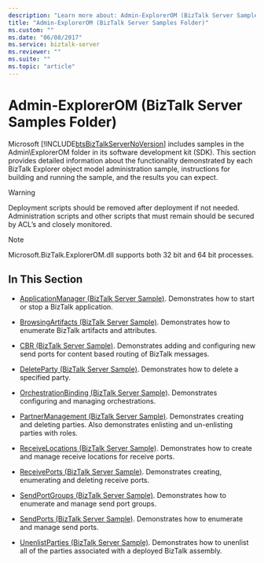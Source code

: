 ```yaml
---
description: "Learn more about: Admin-ExplorerOM (BizTalk Server Samples Folder)"
title: "Admin-ExplorerOM (BizTalk Server Samples Folder)"
ms.custom: ""
ms.date: "06/08/2017"
ms.service: biztalk-server
ms.reviewer: ""
ms.suite: ""
ms.topic: "article"
---
```

# Admin-ExplorerOM (BizTalk Server Samples Folder)
Microsoft [!INCLUDE[btsBizTalkServerNoVersion](../includes/btsbiztalkservernoversion-md.md)] includes samples in the Admin\ExplorerOM folder in its software development kit (SDK). This section provides detailed information about the functionality demonstrated by each BizTalk Explorer object model administration sample, instructions for building and running the sample, and the results you can expect.  
  
> [!WARNING]
>  Deployment scripts should be removed after deployment if not needed. Administration scripts and other scripts that must remain should be secured by ACL’s and closely monitored.  
  
> [!NOTE]
>  Microsoft.BizTalk.ExplorerOM.dll supports both 32 bit and 64 bit processes.  
  
## In This Section  
  
-   [ApplicationManager (BizTalk Server Sample)](../core/applicationmanager-biztalk-server-sample.md). Demonstrates how to start or stop a BizTalk application.  
  
-   [BrowsingArtifacts (BizTalk Server Sample)](../core/browsingartifacts-biztalk-server-sample.md). Demonstrates how to enumerate BizTalk artifacts and attributes.  
  
-   [CBR (BizTalk Server Sample)](../core/cbr-biztalk-server-sample.md). Demonstrates adding and configuring new send ports for content based routing of BizTalk messages.  
  
-   [DeleteParty (BizTalk Server Sample)](../core/deleteparty-biztalk-server-sample.md). Demonstrates how to delete a specified party.  
  
-   [OrchestrationBinding (BizTalk Server Sample)](../core/orchestrationbinding-biztalk-server-sample.md). Demonstrates configuring and managing orchestrations.  
  
-   [PartnerManagement (BizTalk Server Sample)](../core/partnermanagement-biztalk-server-sample.md). Demonstrates creating and deleting parties. Also demonstrates enlisting and un-enlisting parties with roles.  
  
-   [ReceiveLocations (BizTalk Server Sample)](../core/receivelocations-biztalk-server-sample.md). Demonstrates how to create and manage receive locations for receive ports.  
  
-   [ReceivePorts (BizTalk Server Sample)](../core/receiveports-biztalk-server-sample.md). Demonstrates creating, enumerating and deleting receive ports.  
  
-   [SendPortGroups (BizTalk Server Sample)](../core/sendportgroups-biztalk-server-sample.md). Demonstrates how to enumerate and manage send port groups.  
  
-   [SendPorts (BizTalk Server Sample)](../core/sendports-biztalk-server-sample.md). Demonstrates how to enumerate and manage send ports.  
  
-   [UnenlistParties (BizTalk Server Sample)](../core/unenlistparties-biztalk-server-sample.md). Demonstrates how to unenlist all of the parties associated with a deployed BizTalk assembly.
